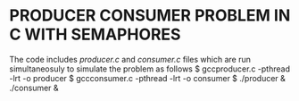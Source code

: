 # PRODUCER CONSUMER PROBLEM IN C WITH SEMAPHORES
The code includes *producer.c* and *consumer.c* files which are run simultaneosuly to simulate the problem as follows
$ gccproducer.c -pthread -lrt -o producer
$ gccconsumer.c -pthread -lrt -o consumer
$ ./producer & ./consumer &